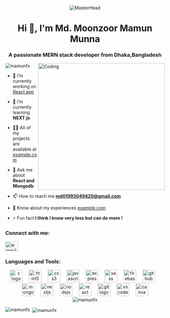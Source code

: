 <p align="center">
  <img src="https://c.tenor.com/GfSX-u7VGM4AAAAC/tenor.gif" alt="MasterHead">
</p>
<h1 align="center">Hi 👋, I'm Md. Moonzoor Mamun Munna</h1>
<h3 align="center">A passionate MERN stack developer from Dhaka,Bangladesh</h3>
<img align="right" alt="Coding" width="400" src="https://media2.dev.to/dynamic/image/width=800%2Cheight=%2Cfit=scale-down%2Cgravity=auto%2Cformat=auto/https%3A%2F%2Fdev-to-uploads.s3.amazonaws.com%2Fuploads%2Farticles%2Fwrfyd6sxf6b9p609arjq.gif"/>

<p align="left"> <img src="https://komarev.com/ghpvc/?username=mamunfx&label=Profile%20views&color=0e75b6&style=flat" alt="mamunfx" /> </p>

- 🔭 I’m currently working on [React app](example.com)

- 🌱 I’m currently learning **NEXT.js**

- 👨‍💻 All of my projects are available at [example.com](example.com)

- 💬 Ask me about **React and Mongodb**

- 📫 How to reach me **md01993049420@gmail.com**

- 📄 Know about my experiences [example.com](example.com)

- ⚡ Fun fact **I think I know very less but can do more !**

<h3 align="left">Connect with me:</h3>
<p align="left">
<a href="https://linkedin.com/in/www.linkedin.com/in/md-moonzoor-mamun-munna-266050335" target="blank"><img align="center" src="https://raw.githubusercontent.com/rahuldkjain/github-profile-readme-generator/master/src/images/icons/Social/linked-in-alt.svg" alt="www.linkedin.com/in/md-moonzoor-mamun-munna-266050335" height="30" width="40" /></a>
</p>

<h3 align="left">Languages and Tools:</h3>
<div align="center">
  <img src="https://cdn.jsdelivr.net/gh/devicons/devicon/icons/c/c-original.svg" height="40" alt="c logo"  />
  <img width="12" />
  <img src="https://cdn.jsdelivr.net/gh/devicons/devicon/icons/html5/html5-original.svg" height="40" alt="html5 logo"  />
  <img width="12" />
  <img src="https://cdn.jsdelivr.net/gh/devicons/devicon/icons/css3/css3-original.svg" height="40" alt="css3 logo"  />
  <img width="12" />
  <img src="https://cdn.jsdelivr.net/gh/devicons/devicon/icons/javascript/javascript-original.svg" height="40" alt="javascript logo"  />
  <img width="12" />
  <img src="https://cdn.jsdelivr.net/gh/devicons/devicon/icons/express/express-original.svg" height="40" alt="express logo"  />
  <img width="12" />
  <img src="https://cdn.jsdelivr.net/gh/devicons/devicon/icons/sass/sass-original.svg" height="40" alt="sass logo"  />
  <img width="12" />
  <img src="https://cdn.jsdelivr.net/gh/devicons/devicon/icons/firebase/firebase-plain.svg" height="40" alt="firebase logo"  />
  <img width="12" />
  <img src="https://cdn.jsdelivr.net/gh/devicons/devicon/icons/github/github-original.svg" height="40" alt="github logo"  />
  <img width="12" />
  <img src="https://cdn.jsdelivr.net/gh/devicons/devicon/icons/mongodb/mongodb-original.svg" height="40" alt="mongodb logo"  />
  <img width="12" />
  <img src="https://cdn.jsdelivr.net/gh/devicons/devicon/icons/nextjs/nextjs-original.svg" height="40" alt="nextjs logo"  />
  <img width="12" />
  <img src="https://cdn.jsdelivr.net/gh/devicons/devicon/icons/nodejs/nodejs-original.svg" height="40" alt="nodejs logo"  />
  <img width="12" />
  <img src="https://cdn.jsdelivr.net/gh/devicons/devicon/icons/react/react-original.svg" height="40" alt="react logo"  />
  <img width="12" />
  <img src="https://cdn.jsdelivr.net/gh/devicons/devicon/icons/git/git-original.svg" height="40" alt="git logo"  />
  <img width="12" />
  <img src="https://cdn.jsdelivr.net/gh/devicons/devicon/icons/vscode/vscode-original.svg" height="40" alt="vscode logo"  />
  <img width="12" />
  <img src="https://cdn.jsdelivr.net/gh/devicons/devicon/icons/canva/canva-original.svg" height="40" alt="canva logo"  />
</div>
<div align="center"><img align="center" src="https://github-readme-streak-stats.herokuapp.com/?user=mamunfx&" alt="mamunfx" /></div>
<p><img align="left" src="https://github-readme-stats.vercel.app/api/top-langs?username=mamunfx&show_icons=true&locale=en&layout=compact" alt="mamunfx" /></p>

<p>&nbsp;<img align="center" src="https://github-readme-stats.vercel.app/api?username=mamunfx&show_icons=true&locale=en" alt="mamunfx" /></p>


